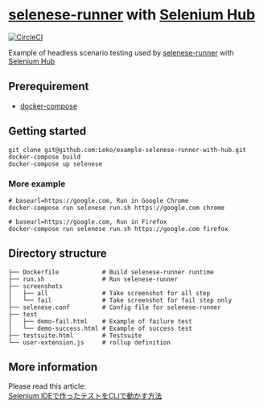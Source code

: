 # [selenese-runner](https://github.com/vmi/selenese-runner-java) with [Selenium Hub](https://hub.docker.com/r/selenium/hub/)
[![CircleCI](https://circleci.com/gh/Leko/example-selenese-runner-with-hub/tree/master.svg?style=svg)](https://circleci.com/gh/Leko/example-selenese-runner-with-hub/tree/master)

Example of headless scenario testing used by [selenese-runner](https://github.com/vmi/selenese-runner-java) with [Selenium Hub](https://hub.docker.com/r/selenium/hub/)

## Prerequirement
- [docker-compose](https://docs.docker.com/compose/install/)

## Getting started

```
git clone git@github.com:Leko/example-selenese-runner-with-hub.git
docker-compose build
docker-compose up selenese
```

### More example
```
# baseurl=https://google.com, Run in Google Chrome
docker-compose run selenese run.sh https://google.com chrome

# baseurl=https://google.com, Run in Firefox
docker-compose run selenese run.sh https://google.com firefox
```

## Directory structure
```
├── Dockerfile            # Build selenese-runner runtime
├── run.sh                # Run selenese-runner
├── screenshots
│   ├── all               # Take screenshot for all step
│   └── fail              # Take screenshot for fail step only
├── selenese.conf         # Config file for selenese-runner
├── test
│   ├── demo-fail.html    # Example of failure test
│   └── demo-success.html # Example of success test
├── testsuite.html        # Testsuite
└── user-extension.js     # rollup definition
```

## More information

Please read this article:  
[Selenium IDEで作ったテストをCLIで動かす方法](http://leko.jp/archives/908)
